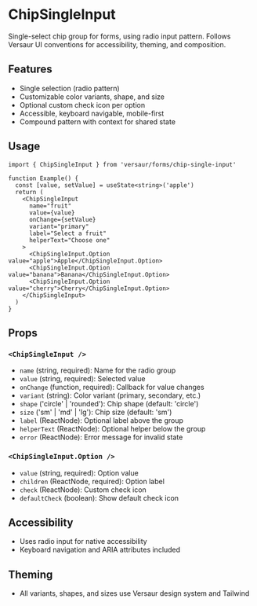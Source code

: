 
# ChipSingleInput

Single-select chip group for forms, using radio input pattern. Follows Versaur UI conventions for accessibility, theming, and composition.

## Features
- Single selection (radio pattern)
- Customizable color variants, shape, and size
- Optional custom check icon per option
- Accessible, keyboard navigable, mobile-first
- Compound pattern with context for shared state

## Usage
```tsx
import { ChipSingleInput } from 'versaur/forms/chip-single-input'

function Example() {
  const [value, setValue] = useState<string>('apple')
  return (
    <ChipSingleInput
      name="fruit"
      value={value}
      onChange={setValue}
      variant="primary"
      label="Select a fruit"
      helperText="Choose one"
    >
      <ChipSingleInput.Option value="apple">Apple</ChipSingleInput.Option>
      <ChipSingleInput.Option value="banana">Banana</ChipSingleInput.Option>
      <ChipSingleInput.Option value="cherry">Cherry</ChipSingleInput.Option>
    </ChipSingleInput>
  )
}
```

## Props
### `<ChipSingleInput />`
- `name` (string, required): Name for the radio group
- `value` (string, required): Selected value
- `onChange` (function, required): Callback for value changes
- `variant` (string): Color variant (primary, secondary, etc.)
- `shape` ('circle' | 'rounded'): Chip shape (default: 'circle')
- `size` ('sm' | 'md' | 'lg'): Chip size (default: 'sm')
- `label` (ReactNode): Optional label above the group
- `helperText` (ReactNode): Optional helper below the group
- `error` (ReactNode): Error message for invalid state

### `<ChipSingleInput.Option />`
- `value` (string, required): Option value
- `children` (ReactNode, required): Option label
- `check` (ReactNode): Custom check icon
- `defaultCheck` (boolean): Show default check icon

## Accessibility
- Uses radio input for native accessibility
- Keyboard navigation and ARIA attributes included

## Theming
- All variants, shapes, and sizes use Versaur design system and Tailwind
